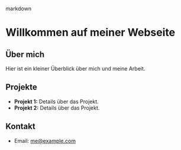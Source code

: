 markdown
# Willkommen auf meiner Webseite

## Über mich
Hier ist ein kleiner Überblick über mich und meine Arbeit.

## Projekte
- **Projekt 1:** Details über das Projekt.
- **Projekt 2:** Details über das Projekt.

## Kontakt
- Email: [me@example.com](mailto:me@example.com)

